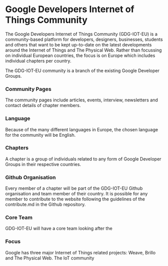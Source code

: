 # Google Developers Internet of Things Community
The Google Developers Internet of Things Community (GDG-IOT-EU) is a community-based platform for developers, designers, businesses, students and others that want to be kept up-to-date on the latest developments around the Internet of Things and The Physical Web. Rather than focussing on individual European countries, the focus is on Europe which includes individual chapters per country.

The GDG-IOT-EU community is a branch of the existing Google Developer Groups.

### Community Pages
The community pages include articles, events, interview, newsletters and contact details of chapter members.

### Language
Because of the many different languages in Europe, the chosen language for the community will be English.

### Chapters
A chapter is a group of individuals related to any form of Google Developer Groups in their respective countries.

### Github Organisation
Every member of a chapter will be part of the GDG-IOT-EU Github organisation and team member of their country. It is possible for any member to contribute to the website following the guidelines of the contribute.md in the Github repository.

### Core Team
GDG-IOT-EU will have a core team looking after the

### Focus
Google has three major Internet of Things related projects: Weave, Brillo and The Physical Web. The IoT community 
